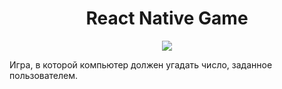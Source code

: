 <h1 align="center">React Native Game</h1>
<p align="center">

<img src="https://img.shields.io/badge/madeBy-leningram-blue" >

Игра, в которой компьютер должен угадать число, заданное пользователем.
